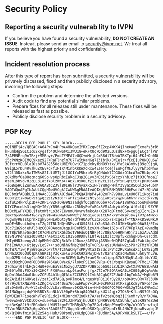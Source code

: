 # Security Policy

## Reporting a security vulnerability to IVPN

If you believe you have found a security vulnerability, **DO NOT CREATE AN ISSUE**. Instead, please send an email to security@ivpn.net. We treat all reports with the highest priority and confidentiality.

## Incident resolution process

After this type of report has been submitted, a security vulnerability will be privately discussed, fixed and then publicly disclosed in a security advisory, involving the following steps:

* Confirm the problem and determine the affected versions.   
* Audit code to find any potential similar problems.  
* Prepare fixes for all releases still under maintenance. These fixes will be released as fast as possible.  
* Publicly disclose security problem in a security advisory.

## PGP Key

```
-----BEGIN PGP PUBLIC KEY BLOCK-----
mQINBFj4c/QBEAC+A64P+Cn4HPoA4HKQaxIYRXCzgw8fZ2cp4WXK4jIhe0aePExmaPs3rD9aUJrJ
kFumbHgSGICIqu2xygsfp4OCkwSQXIJWU18+eRFXUqFQd9M2LOusd8x+Xopg6jECg2rlPuYPRIUm
7/APRNErq9nTRzj+MMBny+/PmLTVMFA7eUQC+mMrjLCxR8dlT8dwATBXTpi64nFKJ+On0DO2unr1
i5cPONzK8IMQ09kez92F+RaFlnzlm7U7Fw5tKaNGg713Ibjk/JWEejr+fKcEjuPONEOu6wlWg4u+
3CfcrrVEu8laZOsbV74S2550qkUMEfUOvjC71pdxkytbMO9YtxVUYaSkA3mVvjB9gCSjg0/6QqrI
G9igL5rDu4RvakuZXEv+q/fIHIKtMinbXKDeXcRxw42JeTtcejlEuPgfMEJlyyYEhxdNhwdaXHcI
s72l10Dxkc5aITW5s82IUtUMTjJJlGOIYxMRhxbSrBjCNWnk7CQGOdxO1hcA7m7Rb4quKfGEJ9wO
z8kdMsfOa8Oqcncq60SoHvs0pRbxIakqCJsp2GLyv3NEbiPxS6YczxYhbJz7jtO3Cfmoa1TUdWNQ
otenIob9d7d2oEE3Ia5fx8lzWK6CTABxC0500LrZiYRM2cLisivdf5RGQVEtB+CpRnu64RoleQWL
+iGBopHCiZunBwARAQABtCZJVlBOIHNlY3VyaXR5IHRlYW0gPHNlY3VyaXR5QGl2cG4ubmV0PokC
VAQTAQoAPgIbAwULCQgHAwUVCgkICwUWAgMBAAIeAQIXgBYhBNKQ55Q5HQFsdLW7r2QhVAOIdW4E
BQJbmQfABQkLSL1MAAoJEGQhVAOIdW4EPkQQAIMpP4y402oFh7v98aLvLuU06T1iNcg7iuDrdsFU
GuBKjEtswOaEkStgpQZZ21/NIBjT+uPfz1mkAZzNtyodgiuKSrgrqpNuhNhTnrnIctk7/Bp75A/o
cZfuC24kPKlpJD++2KPLP8ZFaOHw9NzzadghfQCpDnmCGbA7ovc6EA18n8A53b5uMpkmMuFnxGsi
D1YCPocnUs3txgHQ+I0/gY856agKHGazC5b8yEwYxBQx8VMiAdxyAiGKpiWf0clQlr9ZY9Vaw1vh
b0BcMLwPYX3BujfetmWjrLo3d7IHvnmUNyvryfmkcAm+X2H7qOFtmdCSy4xu5qJIoruZp+RIxqgt
I0RTSpaVHWh4TygrqZVB1wHauMe03yPW2TjjVDQ1uC361CLM4xPBTdR9rJSyjlV7p44NKcvMp+4q
rCgwmyRBssCpnnxzgky6+HLAbGtSyNd7dfPHOA0fCZb26xcx7sHcge2f+YtNX+KDSG6NkJCQmGWS
mmDE+8RsuLhdHqrxTZg2fTBLINQ+dNMvzd1GS45tLiY2oS3AuZk10IK+S6pVhO6W5J/EImAbNxDP
38c7iQG9ojeMAl3HzC6D7OAoomJngpJNJoMk5UizyXKHdhAg16Jp+oTV7UFp7AzE+GvmdhpoSrJ8
0VT8h7hKayGmgB4CR7qMaZYntXGh35oTV6HduQINBFj4c/QBEADeHKNnH5jr3L6zALvAdSbSjxKQ
OzSNlPPdnsn2eO5WMZ7hKeXx3XXII0IS60KDmvlL8fkG1LQ3lCCWpf5xcmhgPDh+CuTcdXIqbajx
fMIy6HD3oeogv5JdpRM0HhGZOj5cAYetJDumz/AESVmjAS5ke0HQF4S7gSwDtFwbt8qp2vY3fZVD
PhjImAV/u+6tIgy/LoS7++jsdQNhhGfMs2YBdfqTvCRSA+e9zUAMWHw2iSPXr2FMzVFKDhRW6tW5
0qTW7iYiwjPjBG9qeiXpPrtV/TzGAWCNyfsPPyWta21SzdclPVhC2RvRaGsdXcjLGV5igMPCfkVz
LnNa3Dz06UdQspKlhBKz1jV2qkuolwlN6kUHX2MwjDREt/Q2nshqkacMwMuu/uakyYhLVWJ1zK7B
fopOZPDrblsgCla9K6tCwOklvenrBCBWjOaPy7+an9Fksn1ipqu67W3N3qBlApQtt0sYUXjBg4fz
0cXck8zhQDydR6D3VRa976XWU0Vax6/7loKxFS13o87VRu+OtCWpqxHKBwsaBPFMqi/FDhDcmvZF
27dhxvj0l4LHg5cHW0+0NuEaVEiNozygU7ZZDFPJBBbqp6S0JiZUL3Rn2otXaW76ESLwAkHKn7xK
ZM80YoMBvFOXsS0K2K6PnPX8PmcsnLp0taoFcnjfgx5TJe7MSQARAQABiQI8BBgBCgAmAhsMFiEE
0pDnlDkdAWx0tbuvZCFUA4h1bgQFAluZCCUFCQtIvbEACgkQZCFUA4h1bgTnNA/+MgKb6YBy9iSm
BqZAjidJtGHKVq1//zatExd7ASQ/pvRlmc4/LrqesWsF8i10rJy2U//o96OtvORv7bl3URqjDWzq
C4r9yJkTXNWxW8k1ZKgCMvxI440uu76ouwHPwpY+iRUH0xPWRsl9tPxsgLKcEyYGFCd42ecpkLCx
i5c9v8A5sVt+Wl2cSvBOLViDzbHMmxxs0KQQ/6in+HM8NDUOP9CP8G+W3kJgT2tL0VRmGiIhxJYh
3GIMWQgxcjdqMYM3BDY8cnNLNVL90pE+8hiq84Q9d3UpkUXlJqjr2TOk5+KfLaNS7CSsOCpSQagM
FpWJEQO7FisedWhVTe9RZLdcI+MK8nrqW72n0kt7A/Yafv2teWQbq3jCjamMryR/n7X8WW/bTMvd
fw0vw5vWVvCDLCQx+sLeNNwWl8291JZNPaSjhuUkK7npNRHV8M3AC5UhhJjwS5K98YeZUeE/4SLN
+pk3eKg8Jt9tPBGn0okULWU5IkgmEfTMBRy8ZpQp7B2wIvNdpPPmq9bK9p/uYODTetwfajkE8RlO
T7Vor9NUBZb2g6gu2CwiPAhOS5TY/Oqgh3rvBcDS8X9pgOYXpnTrRLJNhZEjNawRvsqbjJV7vpzL
x6/Qj0RvfminJWZZz54gHHuh/98PpmByzXLdpQ8GH+PiUd8n5AyA9FxW81kSLTE==o/fv 
-----END PGP PUBLIC KEY BLOCK----- 
```